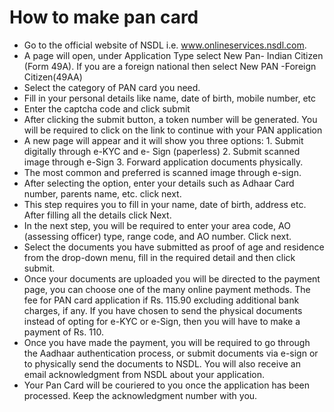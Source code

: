 # How to make pan card

- Go to the official website of NSDL i.e. www.onlineservices.nsdl.com.
- A page will open, under Application Type select New Pan- Indian Citizen (Form 49A). If you are a foreign national then select New PAN -Foreign Citizen(49AA)
- Select the category of PAN card you need.
- Fill in your personal details like name, date of birth, mobile number, etc
- Enter the captcha code and click submit
- After clicking the submit button, a token number will be generated. You will be required to click on the link to continue with your PAN application
- A new page will appear and it will show you three options: 1. Submit digitally through e-KYC and e- Sign (paperless) 2. Submit scanned image through e-Sign 3. Forward application documents physically.
- The most common and preferred is scanned image through e-sign.
- After selecting the option, enter your details such as Adhaar Card number, parents name, etc. click next.
- This step requires you to fill in your name, date of birth, address etc. After filling all the details click Next.
- In the next step, you will be required to enter your area code, AO (assessing officer) type, range code, and AO number. Click next.
- Select the documents you have submitted as proof of age and residence from the drop-down menu, fill in the required detail and then click submit.
- Once your documents are uploaded you will be directed to the payment page, you can choose one of the many online payment methods. The fee for PAN card application if Rs. 115.90 excluding additional bank charges, if any. If you have chosen to send the physical documents instead of opting for e-KYC or e-Sign, then you will have to make a payment of Rs. 110.
- Once you have made the payment, you will be required to go through the Aadhaar authentication process, or submit documents via e-sign or to physically send the documents to NSDL. You will also receive an email acknowledgment from NSDL about your application.
- Your Pan Card will be couriered to you once the application has been processed. Keep the acknowledgment number with you.
